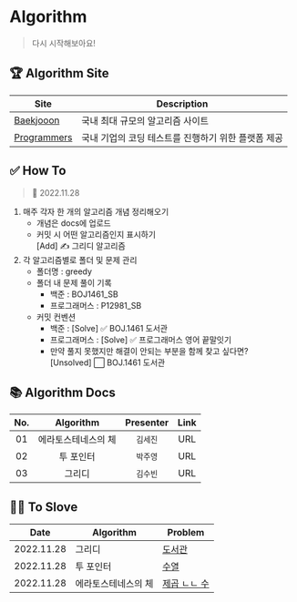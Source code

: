 # Algorithm
> 다시 시작해보아요!

## 🏆 Algorithm Site

|Site|Description|
|---|---|
|[Baekjooon](https://www.acmicpc.net/)|국내 최대 규모의 알고리즘 사이트|
|[Programmers](https://programmers.co.kr/)|국내 기업의 코딩 테스트를 진행하기 위한 플랫폼 제공|

## ✅ How To
> 📅 2022.11.28
1. 매주 각자 한 개의 알고리즘 개념 정리해오기
    - 개념은 docs에 업로드
    - 커밋 시 어떤 알고리즘인지 표시하기 <br/>[Add] ✍️ 그리디 알고리즘
2. 각 알고리즘별로 폴더 및 문제 관리
    - 폴더명 : greedy
    - 폴더 내 문제 풀이 기록
      - 백준 : BOJ1461_SB
      - 프로그래머스 : P12981_SB
    - 커밋 컨벤션
        - 백준 : [Solve] ✅ BOJ.1461 도서관
        - 프로그래머스 : [Solve] ✅ 프로그래머스 영어 끝말잇기
        - 만약 풀지 못했지만 해결이 안되는 부분을 함께 찾고 싶다면?<br/>[Unsolved] ⬜️ BOJ.1461 도서관

## 📚 Algorithm Docs
|No.|Algorithm|Presenter|Link|
|:---:|:---:|:---:|:---:|
|01|에라토스테네스의 체|`김세진`|URL|
|02|투 포인터|`박주영`|URL|
|03|그리디|`김수빈`|URL|

## 👩‍💻 To Slove
|Date|Algorithm|Problem|
|:---:|---|---|
|2022.11.28|그리디|[도서관](https://www.acmicpc.net/problem/1461)|
|2022.11.28|투 포인터|[수열](https://www.acmicpc.net/problem/2559)|
|2022.11.28|에라토스테네스의 체|[제곱 ㄴㄴ 수](https://www.acmicpc.net/problem/1016)|
